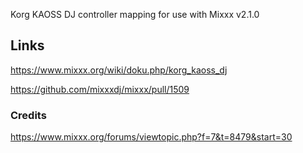 Korg KAOSS DJ controller mapping for use with Mixxx v2.1.0

## Links
https://www.mixxx.org/wiki/doku.php/korg_kaoss_dj

https://github.com/mixxxdj/mixxx/pull/1509

### Credits
https://www.mixxx.org/forums/viewtopic.php?f=7&t=8479&start=30